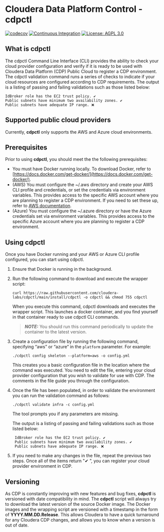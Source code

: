 

# Cloudera Data Platform Control - **cdpctl**


[![codecov](https://codecov.io/gh/cloudera-labs/cdpctl/branch/dev/graph/badge.svg?token=OXJGNI1P1C)](https://codecov.io/gh/cloudera-labs/cdpctl)
[![Continuous Integration](https://github.com/cloudera-labs/cdpctl/actions/workflows/ci.yml/badge.svg?branch=dev)](https://github.com/cloudera-labs/cdpctl/actions/workflows/ci.yml)
[![License: AGPL 3.0](https://img.shields.io/badge/license-AGPL%203.0-green)](https://www.gnu.org/licenses/agpl-3.0.txt)

## What is cdpctl

The cdpctl Command Line Interface (CLI) provides the ability to check your cloud provider configuration and verify if it is ready to be used with Cloudera Data Platform (CDP) Public Cloud to register a CDP environment. The cdpctl validation command runs a series of checks to indicate if your cloud resources are configured according to CDP requirements. The output is a listing of passing and failing validations such as those listed below:

    IdBroker role has the EC2 trust policy. ✔
    Public subnets have minimum two availability zones. ✔
    Public subnets have adequate IP range. ❌

## Supported public cloud providers 
Currently, **cdpctl** only supports the AWS and Azure cloud environments.

## Prerequisites

Prior to using **cdpctl**, you should meet the the following prerequisites:
* You must have Docker running locally. To download Docker, refer to [https://docs.docker.com/get-docker/](https://docs.docker.com/get-docker/).  
* (AWS) You must configure the ~/.aws directory and create your AWS CLI profile and credentials, or set the credentials via environment variables. This provides access to the specific AWS account where you are planning to register a CDP environment. If you need to set these up, refer to [AWS documentation](https://docs.aws.amazon.com/cli/latest/userguide/cli-configure-files.html).  
* (Azure) You must configure the ~/.azure directory or have the Azure credentials set via environment variables. This provides access to the specific Azure account where you are planning to register a CDP environment.  

## Using cdpctl 

Once you have Docker running and your AWS or Azure CLI profile configured, you can start using cdpctl.  

1. Ensure that Docker is running in the background. 

2. Run the following command to download and execute the wrapper script:  
    
    `curl https://raw.githubusercontent.com/cloudera-labs/cdpctl/main/install/cdpctl -o cdpctl && chmod 755 cdpctl`
    
    When you execute this command, cdpctl downloads and executes the wrapper script. This launches a docker container, and you find yourself in that container ready to use cdpctl CLI commands. 

    > **_NOTE:_** You should run this command periodically to update the container to the latest version.
    
3. Create a configuration file by running the following command, specifying “aws” or “azure” in the `platform` parameter. For example:  
    
    `./cdpctl config skeleton --platform=aws -o config.yml`
    
    This creates you a basic configuration file in the location where the command was executed. You need to edit the file, entering your cloud provider configuration that you wish to validate for use with CDP. The comments in the file guide you through the configuration.  
    
4. Once the file has been populated, in order to validate the environment you can run the validation command as follows:  
    
    `./cdpctl validate infra -c config.yml`
    
    The tool prompts you if any parameters are missing. 
    
    The output is a listing of passing and failing validations such as those listed below:
  
        IdBroker role has the EC2 trust policy. ✔  
        Public subnets have minimum two availability zones. ✔  
        Public subnets have adequate IP range. ❌  
    
5. If you need to make any changes in the file, repeat the previous two steps. Once all of the items return "✔  ”, you can register your cloud provider environment in CDP.  


## Versioning

As CDP is constantly improving with new features and bug fixes, **cdpctl** is versioned with date compatibility in mind. The **cdpctl** script will always try to download the latest version of the source Docker image. The Docker images and the wrapping script are versioned with a timestamp in the form of **YYYY.MM.DD.Release**. This allows Cloudera to have a quick turnaround for any Cloudera CDP changes, and allows you to know when a version is out of date.
